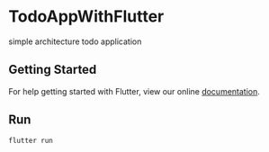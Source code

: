 # TodoAppWithFlutter

simple architecture todo application

## Getting Started

For help getting started with Flutter, view our online
[documentation](http://flutter.io/).

## Run

```
flutter run
```
